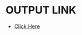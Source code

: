 # OUTPUT LINK

<ul>
  <li><a href="https://warrior258.github.io/test/index.html">Click Here</a></li>
</ul
